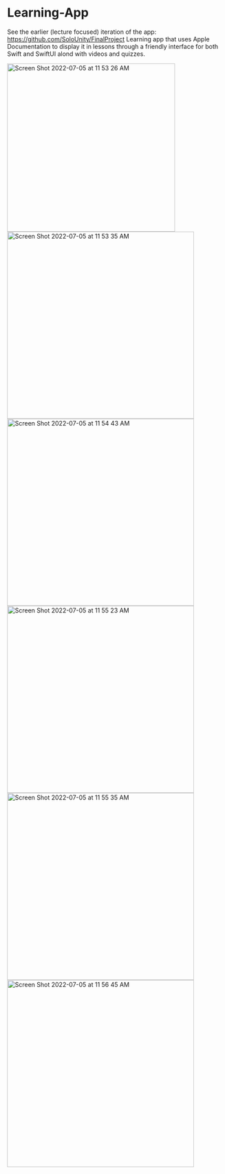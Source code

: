 # Learning-App

See the earlier (lecture focused) iteration of the app: https://github.com/SoloUnity/FinalProject
Learning app that uses Apple Documentation to display it in lessons through a friendly interface for both Swift and SwiftUI alond with videos and quizzes.

<img width="390" alt="Screen Shot 2022-07-05 at 11 53 26 AM" src="https://user-images.githubusercontent.com/77747704/177368832-c77cf634-094e-4aac-8b03-6b15dfb1a081.png">
<img width="434" alt="Screen Shot 2022-07-05 at 11 53 35 AM" src="https://user-images.githubusercontent.com/77747704/177368837-c579f7a8-6b5f-443e-b08c-2e644b9038b2.png">
<img width="434" alt="Screen Shot 2022-07-05 at 11 54 43 AM" src="https://user-images.githubusercontent.com/77747704/177368839-e33f9d8c-eec4-472e-829c-877def5814c8.png">
<img width="434" alt="Screen Shot 2022-07-05 at 11 55 23 AM" src="https://user-images.githubusercontent.com/77747704/177368842-07958411-f7f1-4cd5-b9a3-cd9364f251fa.png">
<img width="434" alt="Screen Shot 2022-07-05 at 11 55 35 AM" src="https://user-images.githubusercontent.com/77747704/177368846-740a1bf5-ca52-4c7a-8d7d-a457a504d3fa.png">
<img width="434" alt="Screen Shot 2022-07-05 at 11 56 45 AM" src="https://user-images.githubusercontent.com/77747704/177368848-2cbe0521-0a3b-496f-adf4-f6785c964142.png">
